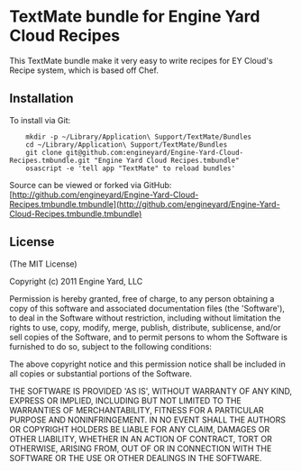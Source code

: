 # TextMate bundle for Engine Yard Cloud Recipes

This TextMate bundle make it very easy to write recipes for EY Cloud's Recipe system, which is based off Chef.

## Installation

To install via Git:

		mkdir -p ~/Library/Application\ Support/TextMate/Bundles
		cd ~/Library/Application\ Support/TextMate/Bundles
		git clone git@github.com:engineyard/Engine-Yard-Cloud-Recipes.tmbundle.git "Engine Yard Cloud Recipes.tmbundle"
		osascript -e 'tell app "TextMate" to reload bundles'

Source can be viewed or forked via GitHub: [http://github.com/engineyard/Engine-Yard-Cloud-Recipes.tmbundle.tmbundle](http://github.com/engineyard/Engine-Yard-Cloud-Recipes.tmbundle.tmbundle)

## License

(The MIT License)

Copyright (c) 2011 Engine Yard, LLC

Permission is hereby granted, free of charge, to any person obtaining
a copy of this software and associated documentation files (the
'Software'), to deal in the Software without restriction, including
without limitation the rights to use, copy, modify, merge, publish,
distribute, sublicense, and/or sell copies of the Software, and to
permit persons to whom the Software is furnished to do so, subject to
the following conditions:

The above copyright notice and this permission notice shall be
included in all copies or substantial portions of the Software.

THE SOFTWARE IS PROVIDED 'AS IS', WITHOUT WARRANTY OF ANY KIND,
EXPRESS OR IMPLIED, INCLUDING BUT NOT LIMITED TO THE WARRANTIES OF
MERCHANTABILITY, FITNESS FOR A PARTICULAR PURPOSE AND NONINFRINGEMENT.
IN NO EVENT SHALL THE AUTHORS OR COPYRIGHT HOLDERS BE LIABLE FOR ANY
CLAIM, DAMAGES OR OTHER LIABILITY, WHETHER IN AN ACTION OF CONTRACT,
TORT OR OTHERWISE, ARISING FROM, OUT OF OR IN CONNECTION WITH THE
SOFTWARE OR THE USE OR OTHER DEALINGS IN THE SOFTWARE.